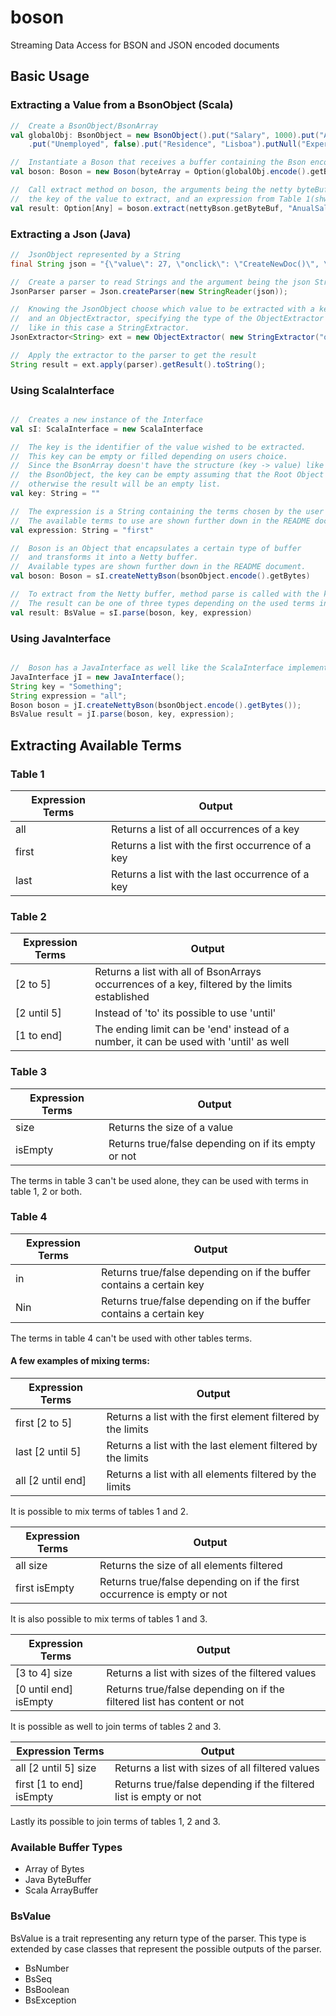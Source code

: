 # boson
Streaming Data Access for BSON and JSON encoded documents


## Basic Usage

### Extracting a Value from a BsonObject (Scala)

```scala
//  Create a BsonObject/BsonArray
val globalObj: BsonObject = new BsonObject().put("Salary", 1000).put("AnualSalary", 12000L)
    .put("Unemployed", false).put("Residence", "Lisboa").putNull("Experience")

//  Instantiate a Boson that receives a buffer containing the Bson encoded
val boson: Boson = new Boson(byteArray = Option(globalObj.encode().getBytes))

//  Call extract method on boson, the arguments being the netty byteBuf of Boson object,
//  the key of the value to extract, and an expression from Table 1(shwon further down in this document).
val result: Option[Any] = boson.extract(nettyBson.getByteBuf, "AnualSalary", "first")
```

### Extracting a Json (Java)

```java
//  JsonObject represented by a String
final String json = "{\"value\": 27, \"onclick\": \"CreateNewDoc()\", \"bool\": false }";

//  Create a parser to read Strings and the argument being the json String
JsonParser parser = Json.createParser(new StringReader(json));

//  Knowing the JsonObject choose which value to be extracted with a key
//  and an ObjectExtractor, specifying the type of the ObjectExtractor
//  like in this case a StringExtractor.
JsonExtractor<String> ext = new ObjectExtractor( new StringExtractor("onclick") );

//  Apply the extractor to the parser to get the result
String result = ext.apply(parser).getResult().toString();
```

### Using ScalaInterface

```scala

//  Creates a new instance of the Interface
val sI: ScalaInterface = new ScalaInterface

//  The key is the identifier of the value wished to be extracted.
//  This key can be empty or filled depending on users choice.
//  Since the BsonArray doesn't have the structure (key -> value) like
//  the BsonObject, the key can be empty assuming that the Root Object is a BsonArray,
//  otherwise the result will be an empty list.
val key: String = ""

//  The expression is a String containing the terms chosen by the user to extract something.
//  The available terms to use are shown further down in the README document.
val expression: String = "first"

//  Boson is an Object that encapsulates a certain type of buffer
//  and transforms it into a Netty buffer.
//  Available types are shown further down in the README document.
val boson: Boson = sI.createNettyBson(bsonObject.encode().getBytes)

//  To extract from the Netty buffer, method parse is called with the key and expression.
//  The result can be one of three types depending on the used terms in expression.
val result: BsValue = sI.parse(boson, key, expression)
```

### Using JavaInterface

```java

//  Boson has a JavaInterface as well like the ScalaInterface implemented the same way
JavaInterface jI = new JavaInterface();
String key = "Something";
String expression = "all";
Boson boson = jI.createNettyBson(bsonObject.encode().getBytes());
BsValue result = jI.parse(boson, key, expression);
```

## Extracting Available Terms

### Table 1
Expression Terms | Output
---------------- | ------
all | Returns a list of all occurrences of a key
first | Returns a list with the first occurrence of a key
last | Returns a list with the last occurrence of a key

### Table 2
Expression Terms | Output
---------------- | ------
[2 to 5] | Returns a list with all of BsonArrays occurrences of a key, filtered by the limits established
[2 until 5] | Instead of 'to' its possible to use 'until'
[1 to end] | The ending limit can be 'end' instead of a number, it can be used with 'until' as well

### Table 3
Expression Terms | Output
---------------- | ------
size | Returns the size of a value
isEmpty | Returns true/false depending on if its empty or not

The terms in table 3 can't be used alone, they can be used with terms in table 1, 2 or both.

### Table 4
Expression Terms | Output
---------------- | ------
in | Returns true/false depending on if the buffer contains a certain key
Nin | Returns true/false depending on if the buffer contains a certain key

The terms in table 4 can't be used with other tables terms.

#### A few examples of mixing terms:
Expression Terms | Output
---------------- | ------
first [2 to 5] | Returns a list with the first element filtered by the limits
last [2 until 5] | Returns a list with the last element filtered by the limits
all [2 until end] | Returns a list with all elements filtered by the limits

It is possible to mix terms of tables 1 and 2.

Expression Terms | Output
---------------- | ------
all size | Returns the size of all elements filtered
first isEmpty | Returns true/false depending on if the first occurrence is empty or not

It is also possible to mix terms of tables 1 and 3.

Expression Terms | Output
---------------- | ------
[3 to 4] size | Returns a list with sizes of the filtered values
[0 until end] isEmpty | Returns true/false depending on if the filtered list has content or not

It is possible as well to join terms of tables 2 and 3.

Expression Terms | Output
---------------- | ------
all [2 until 5] size | Returns a list with sizes of all filtered values
first [1 to end] isEmpty | Returns true/false depending if the filtered list is empty or not

Lastly its possible to join terms of tables 1, 2 and 3.

### Available Buffer Types
* Array of Bytes
* Java ByteBuffer
* Scala ArrayBuffer

### BsValue
BsValue is a trait representing any return type of the parser. This type is extended by case classes that represent the
possible outputs of the parser.
* BsNumber
* BsSeq
* BsBoolean
* BsException
